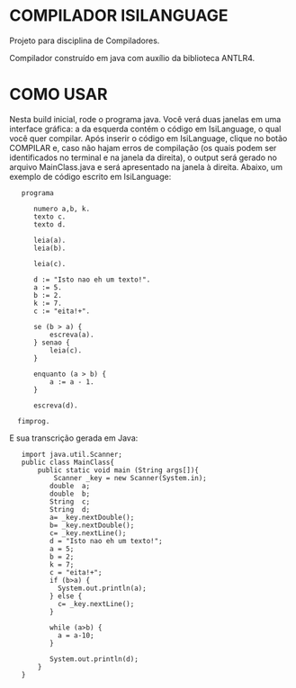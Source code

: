# COMPILADOR ISILANGUAGE
Projeto para disciplina de Compiladores.

Compilador construído em java com auxílio da biblioteca ANTLR4.


# COMO USAR
Nesta build inicial, rode o programa java. Você verá duas janelas em uma interface gráfica: a da esquerda contém o código em IsiLanguage, o qual você quer compilar. Após inserir o código em IsiLanguage, clique no botão COMPILAR e, caso não hajam erros de compilação (os quais podem ser identificados no terminal e na janela da direita), o output será gerado no arquivo MainClass.java e será apresentado na janela à direita. Abaixo, um exemplo de código escrito em IsiLanguage:

       programa

          numero a,b, k.
          texto c.
          texto d.

          leia(a).
          leia(b).

          leia(c).

          d := "Isto nao eh um texto!".
          a := 5.
          b := 2.
          k := 7.
          c := "eita!+".

          se (b > a) {
              escreva(a).
          } senao {
              leia(c).
          }
          
          enquanto (a > b) {
              a := a - 1.
          }

          escreva(d).

      fimprog.

E sua transcrição gerada em Java:

       import java.util.Scanner;
       public class MainClass{ 
           public static void main (String args[]){ 
               Scanner _key = new Scanner(System.in);
              double  a;
              double  b;
              String  c;
              String  d;
              a= _key.nextDouble();
              b= _key.nextDouble();
              c= _key.nextLine();
              d = "Isto nao eh um texto!";
              a = 5;
              b = 2;
              k = 7;
              c = "eita!+";
              if (b>a) {
                System.out.println(a);
              } else {
                c= _key.nextLine();
              }
              
              while (a>b) {
                a = a-10;
              } 

              System.out.println(d);
           }
       }
